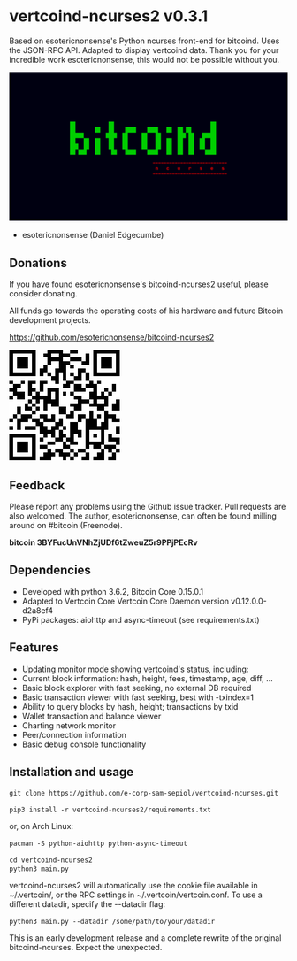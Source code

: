 # vertcoind-ncurses2 v0.3.1

Based on esotericnonsense's Python ncurses front-end for bitcoind. Uses the JSON-RPC API.
Adapted to display vertcoind data. Thank you for your incredible work esotericnonsense,
this would not be possible without you.

![ScreenShot](/img/bitcoind-ncurses2.gif)

- esotericnonsense (Daniel Edgecumbe)

Donations
---------

If you have found esotericnonsense's bitcoind-ncurses2 useful, please consider donating.

All funds go towards the operating costs of his hardware and future
Bitcoin development projects.

https://github.com/esotericnonsense/bitcoind-ncurses2

![ScreenShot](/img/3BYFucUnVNhZjUDf6tZweuZ5r9PPjPEcRv.png)

Feedback
--------

Please report any problems using the Github issue tracker. Pull requests are
also welcomed.
The author, esotericnonsense, can often be found milling around on #bitcoin
(Freenode).

**bitcoin 3BYFucUnVNhZjUDf6tZweuZ5r9PPjPEcRv**


## Dependencies

* Developed with python 3.6.2, Bitcoin Core 0.15.0.1
* Adapted to Vertcoin Core Vertcoin Core Daemon version v0.12.0.0-d2a8ef4
* PyPi packages: aiohttp and async-timeout (see requirements.txt)

## Features

* Updating monitor mode showing vertcoind's status, including:
* Current block information: hash, height, fees, timestamp, age, diff, ...
* Basic block explorer with fast seeking, no external DB required
* Basic transaction viewer with fast seeking, best with -txindex=1
* Ability to query blocks by hash, height; transactions by txid
* Wallet transaction and balance viewer
* Charting network monitor
* Peer/connection information
* Basic debug console functionality

## Installation and usage

```
git clone https://github.com/e-corp-sam-sepiol/vertcoind-ncurses.git
```

```
pip3 install -r vertcoind-ncurses2/requirements.txt
```
or, on Arch Linux:
```
pacman -S python-aiohttp python-async-timeout
```

```
cd vertcoind-ncurses2
python3 main.py
```

vertcoind-ncurses2 will automatically use the cookie file available in
~/.vertcoin/, or the RPC settings in ~/.vertcoin/vertcoin.conf. To use a different
datadir, specify the --datadir flag:

```
python3 main.py --datadir /some/path/to/your/datadir
```

This is an early development release and a complete rewrite of the original
bitcoind-ncurses. Expect the unexpected.

